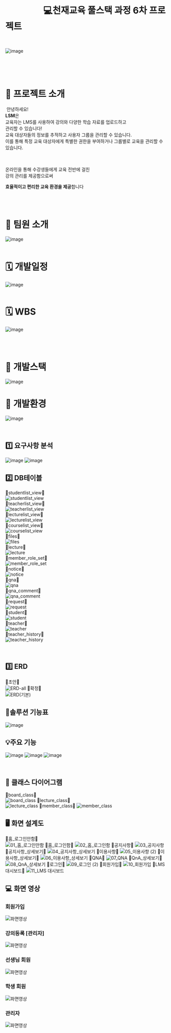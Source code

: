 # &nbsp;&nbsp;&nbsp;&nbsp;&nbsp;&nbsp;&nbsp;&nbsp;&nbsp;&nbsp;&nbsp;&nbsp;&nbsp;&nbsp;&nbsp;&nbsp;&nbsp;&nbsp;💻천재교육 풀스택 과정 6차 프로젝트 
<br/>

![image](https://github.com/dongsoopdev/team26/assets/65212187/9b4a2dda-f58a-4f6a-90a9-d28872cfe38e)



&nbsp;&nbsp;&nbsp;&nbsp;&nbsp;&nbsp;&nbsp;&nbsp;&nbsp;&nbsp;&nbsp;&nbsp;&nbsp;&nbsp;&nbsp;&nbsp;&nbsp;&nbsp;&nbsp;&nbsp;&nbsp;&nbsp;&nbsp;&nbsp;&nbsp;&nbsp;&nbsp;&nbsp;&nbsp;&nbsp;&nbsp;&nbsp;&nbsp;&nbsp;&nbsp;&nbsp;&nbsp;&nbsp;&nbsp;&nbsp;&nbsp;&nbsp;&nbsp;&nbsp;&nbsp;&nbsp;&nbsp;&nbsp;&nbsp;&nbsp;&nbsp;&nbsp;&nbsp;&nbsp;&nbsp;&nbsp;&nbsp;&nbsp;&nbsp;&nbsp;
​
<br/><br/>
​
# 📂 프로젝트 소개 
​
안녕하세요! <br/>
**LSM**은 <br/>
교육자는 LMS를 사용하여 강의와 다양한 학습 자료를 업로드하고 <br/>
관리할 수 있습니다!<br/>
교육 대상자들의 정보를 추적하고 사용자 그룹을 관리할 수 있습니다. <br/>
이를 통해 특정 교육 대상자에게 특별한 권한을 부여하거나 
그룹별로 교육을 관리할 수 있습니다. <br/>


​<br/><br/>
온라인을 통해 수강생들에게 교육 전반에 걸친 <br/>
강의 관리를 제공함으로써 <br/>

**효율적이고 편리한 교육 환경을 제공**합니다
 <br/> <br/>
 

<br/>



  # 👤 팀원 소개
![image](https://github.com/dongsoopdev/team26/assets/65212187/da0ef67a-60dd-4dad-9dfc-a527d2cc091b)
​
<br/>
​
# 🗓 개발일정
![image](https://github.com/dongsoopdev/team26/assets/65212187/bab377c1-3f45-4eb7-bda5-046f35b87f3f)
<br/>
​
# 🗓 WBS
![image](https://github.com/dongsoopdev/team26/assets/65212187/245b2d73-5555-4148-8304-5015736546f7)

<br/>
​

#  🔨 개발스택
![image](https://github.com/dongsoopdev/team26/assets/65212187/6384ad57-b657-4915-8baf-d990f83ed0e0)
#  🔨 개발환경
![image](https://github.com/dongsoopdev/team26/assets/65212187/ead6d710-24be-49eb-b458-6f91e01dfa04)


<br/>

## 1️⃣ 요구사항 분석
![image](https://github.com/dongsoopdev/team26/assets/65212187/f9459fb5-76e7-48d7-8071-3d5d2412a1fb)
![image](https://github.com/dongsoopdev/team26/assets/65212187/a753375e-f019-4d57-8989-fdfce05b980b)

## 2️⃣ DB테이블
🔹studentlist_view🔹<br/>
![studentlist_view](https://github.com/dongsoopdev/team26/assets/65212187/67134438-8981-408d-996f-b04817fd08dc)<br/>
🔹teacherlist_view🔹<br/>
![teacherlist_view](https://github.com/dongsoopdev/team26/assets/65212187/95448f5f-a0d9-4688-8d16-a5b88a60cba7)<br/>
🔹lecturelist_view🔹<br/>
![lecturelist_view](https://github.com/dongsoopdev/team26/assets/65212187/b4373b45-918c-4f27-a96e-2a93437d2984)<br/>
🔹courselist_view🔹<br/>
![courselist_view](https://github.com/dongsoopdev/team26/assets/65212187/754aa964-3b83-4ec6-b809-e3b2d770a5b4)<br/>
🔹files🔹<br/>
![files](https://github.com/dongsoopdev/team26/assets/65212187/98a789e3-9b68-450c-8541-3bc9067902ae)<br/>
🔹lecture🔹<br/>
![lecture](https://github.com/dongsoopdev/team26/assets/65212187/b59d7ab9-505c-4753-84fd-6387c421ebc3)<br/>
🔹member_role_set🔹<br/>
![member_role_set](https://github.com/dongsoopdev/team26/assets/65212187/9ce7083f-37b6-4680-a010-63641d4d90df)<br/>
🔹notice🔹<br/>
![notice](https://github.com/dongsoopdev/team26/assets/65212187/cee9a9d6-c5a3-4a9b-810f-c0fbce64fb1d)<br/>
🔹qna🔹<br/>
![qna](https://github.com/dongsoopdev/team26/assets/65212187/e9f77f75-d133-4e25-b89e-9cf7dd950fcd)<br/>
🔹qna_comment🔹<br/>
![qna_comment](https://github.com/dongsoopdev/team26/assets/65212187/52841c27-8713-4ed7-be5b-b5762811a055)<br/>
🔹request🔹<br/>
![request](https://github.com/dongsoopdev/team26/assets/65212187/0de67b8e-067d-46d7-a242-8e08bb040a11)<br/>
🔹student🔹<br/>
![student](https://github.com/dongsoopdev/team26/assets/65212187/141c3a46-ffcd-4758-93aa-9e954a5ebf1e)<br/>
🔹teacher🔹<br/>
![teacher](https://github.com/dongsoopdev/team26/assets/65212187/27983ad4-0663-4fc4-8b3d-25203a737ba2)<br/>
🔹teacher_history🔹<br/>
![teacher_history](https://github.com/dongsoopdev/team26/assets/65212187/019881e5-5398-4246-9e29-0df5b3885c23)<br/>

<br/>


## 3️⃣ ERD
🔹초안🔹  
![ERD-all](https://github.com/dongsoopdev/team26/assets/65212187/f96908b2-b57b-4f16-882a-4c8da7d58b69)
🔹확정🔹  
![ERD(기본)](https://github.com/dongsoopdev/team26/assets/65212187/8669f29a-5e7b-446b-8b90-8f0006a40e12)

## 🔎솔루션 기능표
![image](https://github.com/dongsoopdev/team26/assets/65212187/431f4835-579d-4985-89a7-66ccbb540c4d)

## 💡주요 기능
![image](https://github.com/dongsoopdev/team26/assets/65212187/0443706b-4ab6-4178-bd27-bc18255b7c4d)
![image](https://github.com/dongsoopdev/team26/assets/65212187/e0787857-b519-4dc4-b933-33d48ae9ac78)
![image](https://github.com/dongsoopdev/team26/assets/65212187/d18a370c-c608-4403-96ab-f660b135311f)


<br/>

## 📐  클래스 다이어그램
🔹board_class🔹  
![board_class](https://github.com/dongsoopdev/team26/assets/65212187/59288ee3-0f73-4b99-9a34-38e83b7dfa90)
🔹lecture_class🔹  
![lecture_class](https://github.com/dongsoopdev/team26/assets/65212187/438855a4-292b-44d7-a702-08265e6f566b)
🔹member_class🔹 
![member_class](https://github.com/dongsoopdev/team26/assets/65212187/077972be-e9a2-4a5d-83df-37bb6c6caca9)

## 🖥 화면 설계도
🔹홈_로그인안함🔹  
![01_홈_로그인안함](https://github.com/dongsoopdev/team26/assets/65212187/c61713a9-d7d9-488c-97ed-9b8ec20c1f8b)
🔹홈_로그인함🔹
![02_홈_로그인함](https://github.com/dongsoopdev/team26/assets/65212187/5dda97f2-94eb-417b-90cd-dd0005817a0a)
🔹공지사항🔹
![03_공지사항](https://github.com/dongsoopdev/team26/assets/65212187/f7f97c59-bc57-4184-99b2-8eca4aca6612)
🔹공지사항_상세보기🔹
![04_공지사항_상세보기](https://github.com/dongsoopdev/team26/assets/65212187/7c1683df-b4d0-46bb-a13f-c26296082b2d)
🔹이용사항🔹
![05_이용사항 (2)](https://github.com/dongsoopdev/team26/assets/65212187/80fd4868-f56c-4d48-9c68-181ab985d0f9)
🔹이용사항_상세보기🔹
![06_이용사항_상세보기](https://github.com/dongsoopdev/team26/assets/65212187/3d98215a-64f1-4524-a35a-e3dc3de48570)
🔹QNA🔹
![07_QNA](https://github.com/dongsoopdev/team26/assets/65212187/d4801867-11c2-46be-86dc-263e31a3794e)
🔹QnA_상세보기🔹
![08_QnA_상세보기](https://github.com/dongsoopdev/team26/assets/65212187/8693dcd8-35bf-4509-886c-89822a812c64)
🔹로그인🔹
![09_로그인 (2)](https://github.com/dongsoopdev/team26/assets/65212187/55a807f9-f2ca-4a48-89fd-47ac993ecfc4)
🔹회원가입🔹
![10_회원가입](https://github.com/dongsoopdev/team26/assets/65212187/0fed1ea1-d888-49c3-b3e1-677d23bb0010)
🔹LMS 대시보드🔹
![11_LMS 대시보드](https://github.com/dongsoopdev/team26/assets/65212187/14e1c64c-88f4-4594-9358-d9b571ff0a7e)


##  💻 화면 영상

### 회원가입
![화면영상](./gif/join.gif)

### 강의등록 [관리자]
![화면영상](./gif/courese.gif)

### 선생님 회원
![화면영상](./gif/teacher.gif)

### 학생 회원
![화면영상](./gif/student.gif)

### 관리자
![화면영상](./gif/admin.gif)


​
